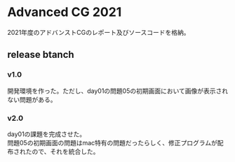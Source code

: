 # Advanced CG 2021
2021年度のアドバンストCGのレポート及びソースコードを格納。

## release btanch
### v1.0
開発環境を作った。ただし、day01の問題05の初期画面において画像が表示されない問題がある。

### v2.0
day01の課題を完成させた。<br>
問題05の初期画面の問題はmac特有の問題だったらしく、修正プログラムが配布されたので、それを統合した。